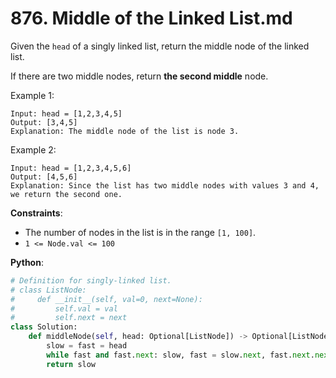 # 876. Middle of the Linked List.md

Given the `head` of a singly linked list, return the middle node of the linked list.

If there are two middle nodes, return __the second middle__ node.

Example 1:
```
Input: head = [1,2,3,4,5]
Output: [3,4,5]
Explanation: The middle node of the list is node 3.
```
Example 2:
```
Input: head = [1,2,3,4,5,6]
Output: [4,5,6]
Explanation: Since the list has two middle nodes with values 3 and 4, we return the second one.
```
__Constraints__:
* The number of nodes in the list is in the range `[1, 100]`.
* `1 <= Node.val <= 100`

__Python__:
```python
# Definition for singly-linked list.
# class ListNode:
#     def __init__(self, val=0, next=None):
#         self.val = val
#         self.next = next
class Solution:
    def middleNode(self, head: Optional[ListNode]) -> Optional[ListNode]:
        slow = fast = head
        while fast and fast.next: slow, fast = slow.next, fast.next.next
        return slow
```
